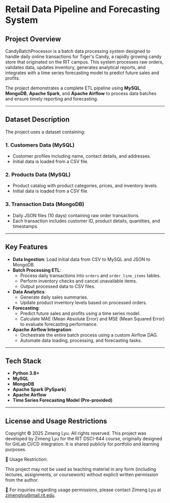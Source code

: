 
# Retail Data Pipeline and Forecasting System

## Project Overview

CandyBatchProcessor is a batch data processing system designed to handle daily online transactions for Tiger's Candy, a rapidly growing candy store that originated on the RIT campus. This system processes raw orders, validates data, updates inventory, generates analytical reports, and integrates with a time series forecasting model to predict future sales and profits.

The project demonstrates a complete ETL pipeline using **MySQL**, **MongoDB**, **Apache Spark**, and **Apache Airflow** to process data batches and ensure timely reporting and forecasting.

---

## Dataset Description

The project uses a dataset containing:

### 1. Customers Data (MySQL)
- Customer profiles including name, contact details, and addresses.
- Initial data is loaded from a CSV file.

### 2. Products Data (MySQL)
- Product catalog with product categories, prices, and inventory levels.
- Initial data is loaded from a CSV file.

### 3. Transaction Data (MongoDB)
- Daily JSON files (10 days) containing raw order transactions.
- Each transaction includes customer ID, product details, quantities, and timestamps.

---

## Key Features

- **Data Ingestion**: Load initial data from CSV to MySQL and JSON to MongoDB.
- **Batch Processing ETL**: 
    - Process daily transactions into `orders` and `order_line_items` tables.
    - Perform inventory checks and cancel unavailable items.
    - Output processed data to CSV files.
- **Data Analytics**:
    - Generate daily sales summaries.
    - Update product inventory levels based on processed orders.
- **Forecasting**:
    - Predict future sales and profits using a time series model.
    - Calculate MAE (Mean Absolute Error) and MSE (Mean Squared Error) to evaluate forecasting performance.
- **Apache Airflow Integration**:
    - Orchestrate the entire batch process using a custom Airflow DAG.
    - Automate data loading, processing, and forecasting tasks.

---

## Tech Stack

- **Python 3.8+**
- **MySQL**
- **MongoDB**
- **Apache Spark (PySpark)**
- **Apache Airflow**
- **Time Series Forecasting Model (Pre-provided)**

---

## License and Usage Restrictions

Copyright © 2025 Zimeng Lyu. All rights reserved.
This project was developed by Zimeng Lyu for the RIT DSCI-644 course, originally designed for GitLab CI/CD integration. It is shared publicly for portfolio and learning purposes.

🚫 Usage Restriction:

This project may not be used as teaching material in any form (including lectures, assignments, or coursework) without explicit written permission from the author.

📩 For inquiries regarding usage permissions, please contact Zimeng Lyu at zimenglyu@mail.rit.edu.


